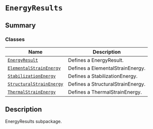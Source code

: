 <a id="energyresults"></a>

# `EnergyResults`

<a id="summary"></a>

## Summary

### Classes

| Name | Description |
|----------------------------------------------------------------------------------------------------------------------------------------------------------------|-----------------------------------|
| [`EnergyResult`](EnergyResult.md#ansys.mechanical.stubs.v241.Ansys.ACT.Automation.Mechanical.Results.EnergyResults.EnergyResult)                               | Defines a EnergyResult.           |
| [`ElementalStrainEnergy`](ElementalStrainEnergy.md#ansys.mechanical.stubs.v241.Ansys.ACT.Automation.Mechanical.Results.EnergyResults.ElementalStrainEnergy)    | Defines a ElementalStrainEnergy.  |
| [`StabilizationEnergy`](StabilizationEnergy.md#ansys.mechanical.stubs.v241.Ansys.ACT.Automation.Mechanical.Results.EnergyResults.StabilizationEnergy)          | Defines a StabilizationEnergy.    |
| [`StructuralStrainEnergy`](StructuralStrainEnergy.md#ansys.mechanical.stubs.v241.Ansys.ACT.Automation.Mechanical.Results.EnergyResults.StructuralStrainEnergy) | Defines a StructuralStrainEnergy. |
| [`ThermalStrainEnergy`](ThermalStrainEnergy.md#ansys.mechanical.stubs.v241.Ansys.ACT.Automation.Mechanical.Results.EnergyResults.ThermalStrainEnergy)          | Defines a ThermalStrainEnergy.    |

<a id="description"></a>

## Description

EnergyResults subpackage.

<!-- !! processed by numpydoc !! -->

